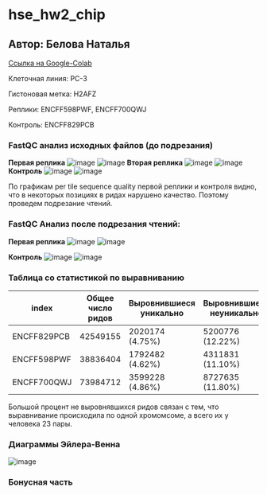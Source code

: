# hse_hw2_chip
## Автор: Белова Наталья
[Ссылка на Google-Colab](https://colab.research.google.com/drive/1Ax1gdUdrt4AkWXrsGA5_9oggoQPMK1hF?usp=sharing)

Клеточная линия: PC-3

Гистоновая метка: H2AFZ

Реплики: ENCFF598PWF, ENCFF700QWJ

Контроль: ENCFF829PCB

### FastQC анализ исходных файлов (до подрезания)
**Первая реплика**
![image](https://github.com/alkmnd/hse_hw2_chip/raw/main/images/first_before1.png)
![image](https://github.com/alkmnd/hse_hw2_chip/raw/main/images/first_before2.png)
**Вторая реплика**
![image](https://github.com/alkmnd/hse_hw2_chip/raw/main/images/second_before1.png)
![image](https://github.com/alkmnd/hse_hw2_chip/raw/main/images/second_before2.png)
**Контроль**
![image](https://github.com/alkmnd/hse_hw2_chip/raw/main/images/third_before1.png)
![image](https://github.com/alkmnd/hse_hw2_chip/raw/main/images/third_before2.png)

По графикам per tile sequence quality первой реплики и контроля видно, что в некоторых позициях в ридах нарушено качество. Поэтому проведем подрезание чтений.
### FastQC Анализ после подрезания чтений:
**Первая реплика**
![image](https://github.com/alkmnd/hse_hw2_chip/raw/main/images/first_after1.png)
![image](https://github.com/alkmnd/hse_hw2_chip/raw/main/images/first_after2.png)

**Контроль**
![image](https://github.com/alkmnd/hse_hw2_chip/raw/main/images/third_after1.png)
![image](https://github.com/alkmnd/hse_hw2_chip/raw/main/images/third_after2.png)
### Таблица со статистикой по выравниванию

index | Общее число ридов | Выровнившиеся уникально | Выровнившиеся неуникально | Не выровнившиеся 
--- | --- | --- | --- | --- | 
ENCFF829PCB | 42549155 | 2020174 (4.75%) | 5200776 (12.22%)| 35328205 (83.03%)
ENCFF598PWF | 38836404 | 1792482 (4.62%) | 4311831 (11.10%) | 32732091 (84.28%)
ENCFF700QWJ | 73984712 | 3599228 (4.86%) | 8727635 (11.80%) | 61657849 (83.34%)

Большой процент не выровнявшихся ридов связан с тем, что выравнивание происходила по одной хромомсоме, а всего их у человека 23 пары. 

### Диаграммы Эйлера-Венна
![image](https://github.com/alkmnd/hse_hw2_chip/raw/main/images/Снимок_экрана_2023-03-01_в_23.03.36.png)
### Бонусная часть 

